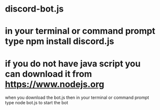 # discord-bot.js
# in your terminal or command prompt type npm install discord.js
# if you do not have java script you can download it from https://www.nodejs.org
when you download the bot.js then in your terminal or command prompt type node bot.js to start the bot
